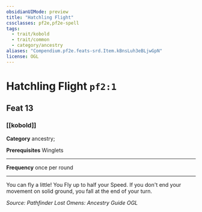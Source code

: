 ```yaml
---
obsidianUIMode: preview
title: "Hatchling Flight"
cssclasses: pf2e,pf2e-spell
tags:
  - trait/kobold
  - trait/common
  - category/ancestry
aliases: "Compendium.pf2e.feats-srd.Item.kBnsLuh3eBLjwGpN"
license: OGL
---
```

# Hatchling Flight `pf2:1`
## Feat 13
### [[kobold]]

**Category** ancestry; 



**Prerequisites** Winglets
* * *
**Frequency** once per round

* * *

You can fly a little! You Fly up to half your Speed. If you don't end your movement on solid ground, you fall at the end of your turn.

*Source: Pathfinder Lost Omens: Ancestry Guide*
*OGL*